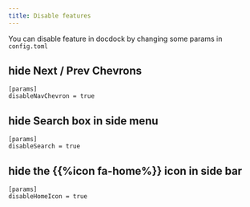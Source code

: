 ```yaml
---
title: Disable features
---
```


You can disable feature in docdock by changing some params in `config.toml`


## hide Next / Prev Chevrons
```
[params]
disableNavChevron = true
```

## hide Search box in side menu
```
[params]
disableSearch = true
```

## hide the {{%icon fa-home%}} icon in side bar
```
[params]
disableHomeIcon = true
```